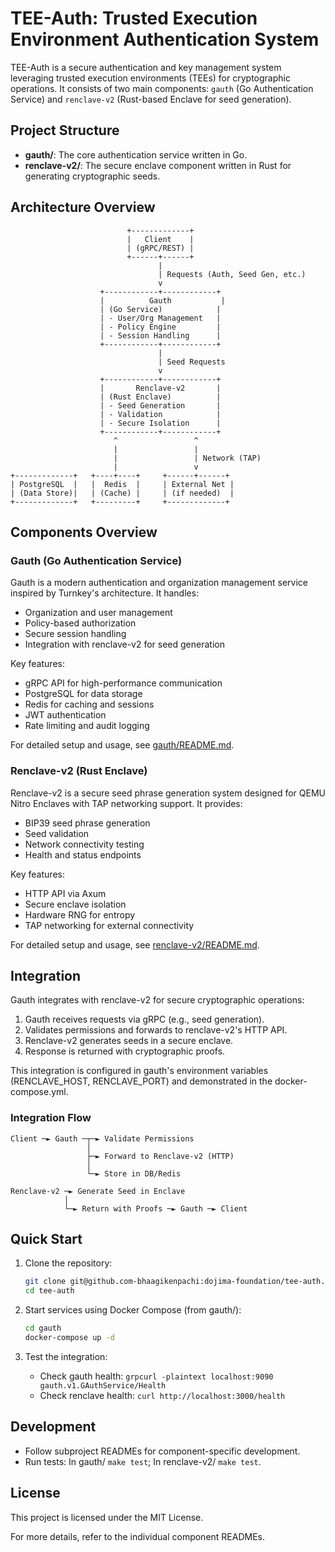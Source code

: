 # TEE-Auth: Trusted Execution Environment Authentication System

TEE-Auth is a secure authentication and key management system leveraging trusted execution environments (TEEs) for cryptographic operations. It consists of two main components: `gauth` (Go Authentication Service) and `renclave-v2` (Rust-based Enclave for seed generation).

## Project Structure

- **gauth/**: The core authentication service written in Go.
- **renclave-v2/**: The secure enclave component written in Rust for generating cryptographic seeds.

## Architecture Overview

```
                          +-------------+
                          |   Client    |
                          | (gRPC/REST) |
                          +------+------+
                                 |
                                 | Requests (Auth, Seed Gen, etc.)
                                 v
                    +------------+------------+
                    |          Gauth           |
                    | (Go Service)            |
                    | - User/Org Management   |
                    | - Policy Engine         |
                    | - Session Handling      |
                    +------------+------------+
                                 |
                                 | Seed Requests
                                 v
                    +------------+------------+
                    |       Renclave-v2       |
                    | (Rust Enclave)          |
                    | - Seed Generation       |
                    | - Validation            |
                    | - Secure Isolation      |
                    +------------+------------+
                       ^                 ^
                       |                 |
                       |                 | Network (TAP)
                       |                 v
+-------------+   +----+----+     +------+------+
| PostgreSQL  |   |  Redis  |     | External Net |
| (Data Store)|   | (Cache) |     | (if needed)  |
+-------------+   +---------+     +-------------+
```

## Components Overview

### Gauth (Go Authentication Service)

Gauth is a modern authentication and organization management service inspired by Turnkey's architecture. It handles:

- Organization and user management
- Policy-based authorization
- Secure session handling
- Integration with renclave-v2 for seed generation

Key features:
- gRPC API for high-performance communication
- PostgreSQL for data storage
- Redis for caching and sessions
- JWT authentication
- Rate limiting and audit logging

For detailed setup and usage, see [gauth/README.md](gauth/README.md).

### Renclave-v2 (Rust Enclave)

Renclave-v2 is a secure seed phrase generation system designed for QEMU Nitro Enclaves with TAP networking support. It provides:

- BIP39 seed phrase generation
- Seed validation
- Network connectivity testing
- Health and status endpoints

Key features:
- HTTP API via Axum
- Secure enclave isolation
- Hardware RNG for entropy
- TAP networking for external connectivity

For detailed setup and usage, see [renclave-v2/README.md](renclave-v2/README.md).

## Integration

Gauth integrates with renclave-v2 for secure cryptographic operations:
1. Gauth receives requests via gRPC (e.g., seed generation).
2. Validates permissions and forwards to renclave-v2's HTTP API.
3. Renclave-v2 generates seeds in a secure enclave.
4. Response is returned with cryptographic proofs.

This integration is configured in gauth's environment variables (RENCLAVE_HOST, RENCLAVE_PORT) and demonstrated in the docker-compose.yml.

### Integration Flow

```
Client ─► Gauth ─┬─► Validate Permissions
                 │
                 ├─► Forward to Renclave-v2 (HTTP)
                 │
                 └─► Store in DB/Redis

Renclave-v2 ─► Generate Seed in Enclave
            │
            └─► Return with Proofs ─► Gauth ─► Client
```

## Quick Start

1. Clone the repository:
   ```bash
   git clone git@github.com-bhaagikenpachi:dojima-foundation/tee-auth.git
   cd tee-auth
   ```

2. Start services using Docker Compose (from gauth/):
   ```bash
   cd gauth
   docker-compose up -d
   ```

3. Test the integration:
   - Check gauth health: `grpcurl -plaintext localhost:9090 gauth.v1.GAuthService/Health`
   - Check renclave health: `curl http://localhost:3000/health`

## Development

- Follow subproject READMEs for component-specific development.
- Run tests: In gauth/ `make test`; In renclave-v2/ `make test`.

## License

This project is licensed under the MIT License.

For more details, refer to the individual component READMEs.
